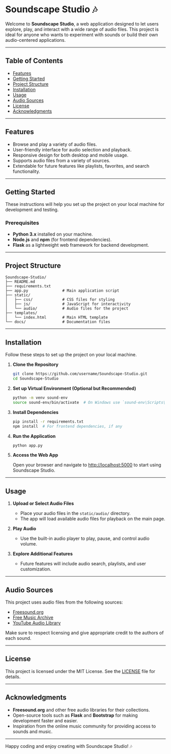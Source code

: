 
# Soundscape Studio 🎶

Welcome to **Soundscape Studio**, a web application designed to let users explore, play, and interact with a wide range of audio files. This project is ideal for anyone who wants to experiment with sounds or build their own audio-centered applications. 

---

## Table of Contents
- [Features](#features)
- [Getting Started](#getting-started)
- [Project Structure](#project-structure)
- [Installation](#installation)
- [Usage](#usage)
- [Audio Sources](#audio-sources)
- [License](#license)
- [Acknowledgments](#acknowledgments)

---

## Features

- Browse and play a variety of audio files.
- User-friendly interface for audio selection and playback.
- Responsive design for both desktop and mobile usage.
- Supports audio files from a variety of sources.
- Extendable for future features like playlists, favorites, and search functionality.

---

## Getting Started

These instructions will help you set up the project on your local machine for development and testing.

### Prerequisites

- **Python 3.x** installed on your machine.
- **Node.js** and **npm** (for frontend dependencies).
- **Flask** as a lightweight web framework for backend development.

---

## Project Structure

```plaintext
Soundscape-Studio/
├── README.md
├── requirements.txt
├── app.py               # Main application script
├── static/
│   ├── css/             # CSS files for styling
│   ├── js/              # JavaScript for interactivity
│   └── audio/           # Audio files for the project
├── templates/
│   └── index.html       # Main HTML template
└── docs/                # Documentation files
```

---

## Installation

Follow these steps to set up the project on your local machine.

1. **Clone the Repository**

   ```bash
   git clone https://github.com/username/Soundscape-Studio.git
   cd Soundscape-Studio
   ```

2. **Set up Virtual Environment (Optional but Recommended)**

   ```bash
   python -m venv sound-env
   source sound-env/bin/activate  # On Windows use `sound-env\Scripts\activate`
   ```

3. **Install Dependencies**

   ```bash
   pip install -r requirements.txt
   npm install  # For frontend dependencies, if any
   ```

4. **Run the Application**

   ```bash
   python app.py
   ```

5. **Access the Web App**

   Open your browser and navigate to [http://localhost:5000](http://localhost:5000) to start using Soundscape Studio.

---

## Usage

1. **Upload or Select Audio Files**  
   - Place your audio files in the `static/audio/` directory.
   - The app will load available audio files for playback on the main page.

2. **Play Audio**  
   - Use the built-in audio player to play, pause, and control audio volume.

3. **Explore Additional Features**  
   - Future features will include audio search, playlists, and user customization.

---

## Audio Sources

This project uses audio files from the following sources:
- [Freesound.org](https://freesound.org)
- [Free Music Archive](https://freemusicarchive.org)
- [YouTube Audio Library](https://www.youtube.com/audiolibrary/music)

Make sure to respect licensing and give appropriate credit to the authors of each sound.

---

## License

This project is licensed under the MIT License. See the [LICENSE](LICENSE) file for details.

---

## Acknowledgments

- **Freesound.org** and other free audio libraries for their collections.
- Open-source tools such as **Flask** and **Bootstrap** for making development faster and easier.
- Inspiration from the online music community for providing access to sounds and music.

---

Happy coding and enjoy creating with Soundscape Studio! 🎶
